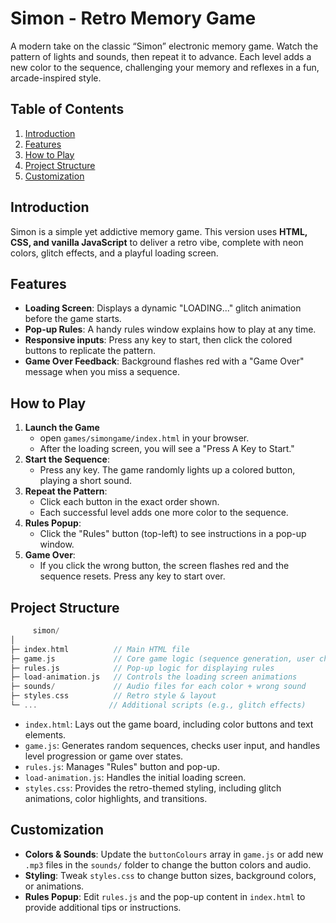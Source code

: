 # Simon - Retro Memory Game
A modern take on the classic “Simon” electronic memory game. Watch the pattern of lights and sounds, then repeat it to advance. Each level adds a new color to the sequence, challenging your memory and reflexes in a fun, arcade-inspired style.

## Table of Contents
1. [Introduction](#introduction)
2. [Features](#features)
3. [How to Play](#how-to-play)
4. [Project Structure](#project-structure)
5. [Customization](#customization)

## Introduction
Simon is a simple yet addictive memory game. This version uses **HTML, CSS, and vanilla JavaScript** to deliver a retro vibe, complete with neon colors, glitch effects, and a playful loading screen.

## Features
- **Loading Screen**: Displays a dynamic "LOADING..." glitch animation before the game starts.
- **Pop-up Rules**: A handy rules window explains how to play at any time.
- **Responsive inputs**: Press any key to start, then click the colored buttons to replicate the pattern.
- **Game Over Feedback**: Background flashes red with a "Game Over" message when you miss a sequence.

## How to Play
1. **Launch the Game**
   - open ```games/simongame/index.html``` in your browser.
   - After the loading screen, you will see a "Press A Key to Start."
2. **Start the Sequence**:
   - Press any key. The game randomly lights up a colored button, playing a short sound.
3. **Repeat the Pattern**:
   - Click each button in the exact order shown.
   - Each successful level adds one more color to the sequence.
4. **Rules Popup**:
   - Click the "Rules" button (top-left) to see instructions in a pop-up window.
5. **Game Over**:
   - If you click the wrong button, the screen flashes red and the sequence resets. Press any key to start over.
  
## Project Structure
```cpp
     simon/
│
├─ index.html          // Main HTML file
├─ game.js             // Core game logic (sequence generation, user checks)
├─ rules.js            // Pop-up logic for displaying rules
├─ load-animation.js   // Controls the loading screen animations
├─ sounds/             // Audio files for each color + wrong sound
├─ styles.css          // Retro style & layout
└─ ...                // Additional scripts (e.g., glitch effects)
```
- ```index.html```: Lays out the game board, including color buttons and text elements.
- ```game.js```: Generates random sequences, checks user input, and handles level progression or game over states.
- ```rules.js```: Manages "Rules" button and pop-up.
- ```load-animation.js```: Handles the initial loading screen.
- ```styles.css```: Provides the retro-themed styling, including glitch animations, color highlights, and transitions.

## Customization
- **Colors & Sounds**: Update the ```buttonColours``` array in ```game.js``` or add new ```.mp3``` files in the ```sounds/``` folder to change the button colors and audio.
- **Styling**: Tweak ```styles.css``` to change button sizes, background colors, or animations.
- **Rules Popup**: Edit ```rules.js``` and the pop-up content in ```index.html``` to provide additional tips or instructions.
